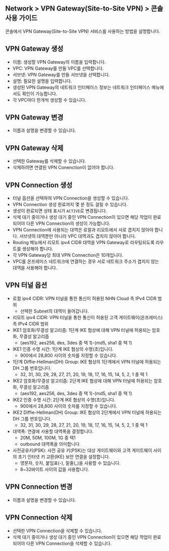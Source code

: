 ## Network > VPN Gateway(Site-to-Site VPN) > 콘솔 사용 가이드

콘솔에서 VPN Gateway(Site-to-Site VPN) 서비스를 사용하는 방법을 설명합니다.

## VPN Gateway 생성

* 이름: 생성할 VPN Gateway의 이름을 입력합니다.
* VPC: VPN Gateway를 만들 VPC를 선택합니다.
* 서브넷: VPN Gateway를 만들 서브넷을 선택합니다.
* 설명: 필요한 설명을 입력합니다.
* 생성된 VPN Gateway의 네트워크 인터페이스 정보는 네트워크 인터페이스 메뉴에서도 확인이 가능합니다.
* 각 VPC마다 한개씩 생성할 수 있습니다.

## VPN Gateway 변경

* 이름과 설명을 변경할 수 있습니다.

## VPN Gateway 삭제

* 선택한 Gateway를 삭제할 수 있습니다.
* 삭제하려면 연결된 VPN Conenction이 없어야 합니다.

## VPN Connection 생성

* 터널 옵션을 선택하여 VPN Connection을 생성할 수 있습니다.
* VPN Connection 생성 완료까지 몇 분 정도 걸릴 수 있습니다.
* 생성이 완료되면 상태 표시가 `ACTIVE`로 변경됩니다.
* 삭제 대기 중이거나 생성 대기 중인 VPN Connection이 있으면 해당 작업이 완료되어야 다른 VPN Connection의 생성이 가능합니다.
* VPN Connection에 사용되는 대역은 로컬과 리모트에서 서로 겹치지 않아야 합니다. 서브넷의 대역뿐만 아니라 VPC 대역과도 겹치지 않아야 합니다.
* Routing 메뉴에서 리모트 ipv4 CIDR 대역을 VPN Gateway로 라우팅되도록 라우트를 생성해야 합니다.
* 각 VPN Gateway당 최대 VPN Connection은 10개입니다.
* VPC를 온프레미스 네트워크에 연결하는 경우 서로 네트워크 주소가 겹치지 않는 대역을 사용해야 합니다.

## VPN 터널 옵션
* 로컬 ipv4 CIDR: VPN 터널을 통한 통신이 허용된 NHN Cloud 측 IPv4 CIDR 범위
  * 선택한 Subnet의 대역이 들어갑니다.
* 리모트 ipv4 CIDR: VPN 터널을 통한 통신이 허용된 고객 게이트웨이(온프레미스) 측 IPv4 CIDR 범위
* IKE1 암호화/무결성 알고리즘: 1단계 IKE 협상에 대해 VPN 터널에 허용되는 암호화, 무결성 알고리즘
  * (aes192, aes256, des, 3des 중 택 1)-(md5, sha1 중 택 1)
* IKE1 인증 수명 시간: 1단계 IKE 협상의 수명(초)입니다.
  * 900에서 28,800 사이의 숫자를 지정할 수 있습니다.
* 1단계 Diffie-Hellman(DH) Group: IKE 협상의 1단계에서 VPN 터널에 허용되는 DH 그룹 번호입니다.
  * 32, 31, 30, 29, 28, 27, 21, 20, 19, 18, 17, 16, 15, 14, 5, 2, 1 중 택 1
* IKE2 암호화/무결성 알고리즘: 2단계 IKE 협상에 대해 VPN 터널에 허용되는 암호화, 무결성 알고리즘
  * (aes192, aes256, des, 3des 중 택 1)-(md5, sha1 중 택 1)
* IKE2 인증 수명 시간: 2단계 IKE 협상의 수명(초)입니다.
  * 900에서 28,800 사이의 숫자를 지정할 수 있습니다.
* IKE2 Diffie-Hellman(DH) Group: IKE 협상의 2단계에서 VPN 터널에 허용되는 DH 그룹 번호입니다.
  * 32, 31, 30, 29, 28, 27, 21, 20, 19, 18, 17, 16, 15, 14, 5, 2, 1 중 택 1
* 대역폭: 연결에 사용할 대역폭을 결정합니다.
  * 20M, 50M, 100M, 1G 중 택1
  * outbound 대역폭을 의미합니다.
* 사전공유키(PSK): 사전 공유 키(PSK)는 대상 게이트웨이와 고객 게이트웨이 사이의 초기 인터넷 키 교환(IKE) 보안 연결을 설정합니다.
  * 영문자, 숫자, 붙임표(-), 밑줄(_)을 사용할 수 있습니다.
  * 8~32바이트 사이의 값을 사용합니다.

## VPN Connection 변경

* 이름과 설명을 변경할 수 있습니다.

## VPN Connection 삭제

* 선택한 VPN Connection을 삭제할 수 있습니다.
* 삭제 대기 중이거나 생성 대기 중인 VPN Connection이 있으면 해당 작업이 완료되어야 다른 VPN Connection을 삭제할 수 있습니다.
